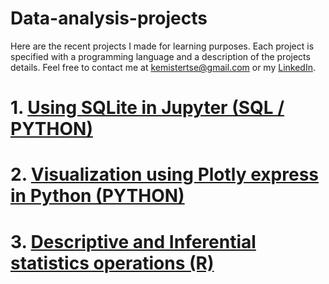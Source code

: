 # Data-analysis-projects
Here are the recent projects I made for learning purposes. Each project is specified with a programming language and a description of the projects details. Feel free to contact me at kemistertse@gmail.com or my [LinkedIn](www.linkedin.com/in/kt115).


# 1. [Using SQLite in Jupyter (SQL / PYTHON)](https://nbviewer.jupyter.org/github/KemisterTse/SQLite-in-Jupyter-Notebook/blob/master/SQL%20Chinook%20db.ipynb)

# 2. [Visualization using Plotly express in Python (PYTHON)](https://nbviewer.jupyter.org/github/ENLK/Plotly-visualizations/blob/master/Airbnb%20Shanghai.ipynb)

# 3. [Descriptive and Inferential statistics operations (R)](file:///C:/Users/ke117/Desktop/git/Statistical%20analysis.nb.html)

